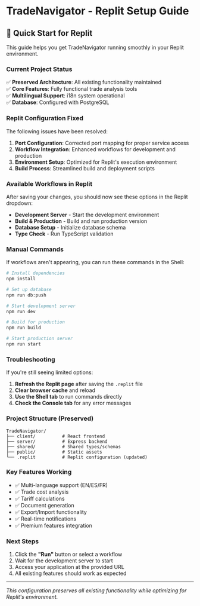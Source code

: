 # TradeNavigator - Replit Setup Guide

## 🚀 Quick Start for Replit

This guide helps you get TradeNavigator running smoothly in your Replit environment.

### Current Project Status
✅ **Preserved Architecture**: All existing functionality maintained  
✅ **Core Features**: Fully functional trade analysis tools  
✅ **Multilingual Support**: i18n system operational  
✅ **Database**: Configured with PostgreSQL  

### Replit Configuration Fixed

The following issues have been resolved:

1. **Port Configuration**: Corrected port mapping for proper service access
2. **Workflow Integration**: Enhanced workflows for development and production
3. **Environment Setup**: Optimized for Replit's execution environment
4. **Build Process**: Streamlined build and deployment scripts

### Available Workflows in Replit

After saving your changes, you should now see these options in the Replit dropdown:

- **Development Server** - Start the development environment
- **Build & Production** - Build and run production version
- **Database Setup** - Initialize database schema
- **Type Check** - Run TypeScript validation

### Manual Commands

If workflows aren't appearing, you can run these commands in the Shell:

```bash
# Install dependencies
npm install

# Set up database
npm run db:push

# Start development server
npm run dev

# Build for production
npm run build

# Start production server
npm run start
```

### Troubleshooting

If you're still seeing limited options:

1. **Refresh the Replit page** after saving the `.replit` file
2. **Clear browser cache** and reload
3. **Use the Shell tab** to run commands directly
4. **Check the Console tab** for any error messages

### Project Structure (Preserved)

```
TradeNavigator/
├── client/          # React frontend
├── server/          # Express backend  
├── shared/          # Shared types/schemas
├── public/          # Static assets
└── .replit          # Replit configuration (updated)
```

### Key Features Working

- ✅ Multi-language support (EN/ES/FR)
- ✅ Trade cost analysis
- ✅ Tariff calculations
- ✅ Document generation
- ✅ Export/Import functionality
- ✅ Real-time notifications
- ✅ Premium features integration

### Next Steps

1. Click the **"Run"** button or select a workflow
2. Wait for the development server to start
3. Access your application at the provided URL
4. All existing features should work as expected

---

*This configuration preserves all existing functionality while optimizing for Replit's environment.*
